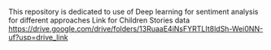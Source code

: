 This repository is dedicated to use of Deep learning for sentiment analysis for different approaches
Link for Children Stories data
https://drive.google.com/drive/folders/13RuaaE4iNsFYRTLIt8ldSh-Wei0NN-uf?usp=drive_link
